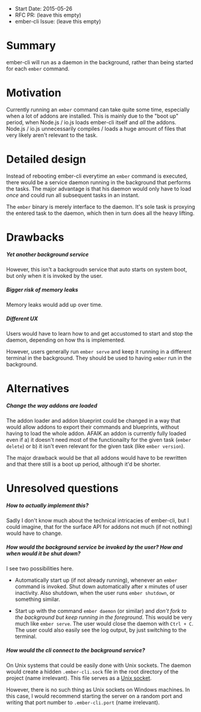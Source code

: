 - Start Date: 2015-05-26
- RFC PR: (leave this empty)
- ember-cli Issue: (leave this empty)

# Summary

ember-cli will run as a daemon in the background, rather than being started for each `ember` command.

# Motivation

Currently running an `ember` command can take quite some time, especially when a lot of addons are installed.
This is mainly due to the "boot up" period, when Node.js / io.js loads ember-cli itself and *all* the addons.
Node.js / io.js unnecessarily compiles / loads a huge amount of files that very likely aren't relevant to the task.

# Detailed design

Instead of rebooting ember-cli everytime an `ember` command is executed, there would be a service daemon running in the background
that performs the tasks. The major advantage is that his daemon would only have to load *once* and could run all subsequent
tasks in an instant.

The `ember` binary is merely interface to the daemon. It's sole task is proxying the entered task to the daemon,
which then in turn does all the heavy lifting.

# Drawbacks

##### Yet another background service

However, this isn't a backgroudn service that auto starts on system boot, but only when it is invoked by the user.

##### Bigger risk of memory leaks

Memory leaks would add up over time.

##### Different UX

Users would have to learn how to and get accustomed to start and stop the daemon, depending on how ths is implemented.

However, users generally run `ember serve` and keep it running in a different terminal in the background.
They should be used to having `ember` run in the background.

# Alternatives

##### Change the way addons are loaded

The addon loader and addon blueprint could be changed in a way that would allow addons to export their commands and blueprints,
without having to load the whole addon. AFAIK an addon is currently fully loaded even if a) it doesn't need most of
the functionailty for the given task (`ember delete`) or b) it isn't even relevant for the given task (like `ember version`).

The major drawback would be that all addons would have to be rewritten and that there still is a boot up period, although it'd be shorter.

# Unresolved questions

##### How to actually implement this?

Sadly I don't know much about the technical intricacies of ember-cli, but I could imagine, that for the surface API for addons
not much (if not nothing) would have to change.

##### How would the background service be invoked by the user? How and when would it be shut down?

I see two possibilities here.

- Automatically start up (if not already running), whenever an `ember` command is invoked.
  Shut down automatically after x minutes of user inactivity.
  Also shutdown, when the user runs `ember shutdown`, or something similar.
  
- Start up with the command `ember daemon` (or similar) and *don't fork to the background but keep running in the foreground*.
  This would be very much like `ember serve`. The user would close the daemon with `Ctrl + C`.
  The user could also easily see the log output, by just switching to the terminal.

##### How would the cli connect to the background service?

On Unix systems that could be easily done with Unix sockets. The daemon would create a hidden `.ember-cli.sock` file
in the root directory of the project (name irrelevant). This file serves as a [Unix socket](https://nodejs.org/api/net.html#net_net_createserver_options_connectionlistener).

However, there is no such thing as Unix sockets on Windows machines. In this case, I would recommend starting the server
on a random port and writing that port number to `.ember-cli.port` (name irrelevant).

